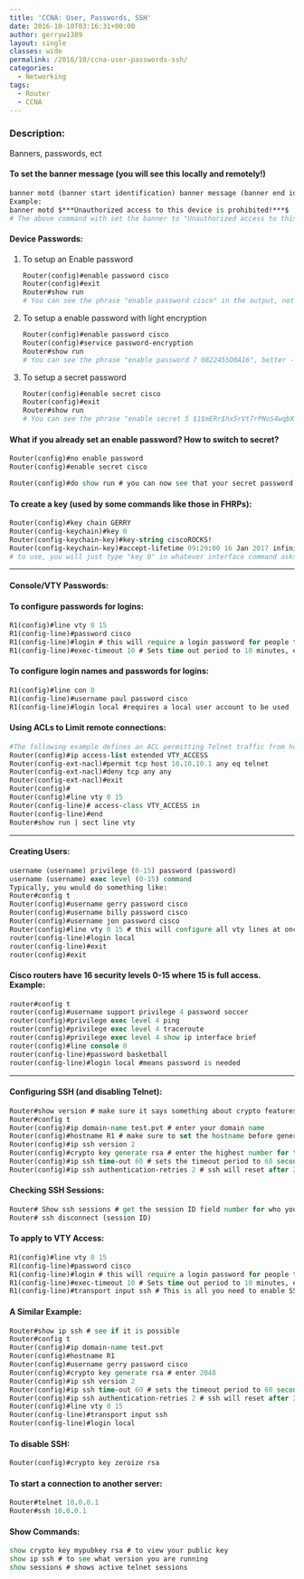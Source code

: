 ```yaml
---
title: 'CCNA: User, Passwords, SSH'
date: 2016-10-10T03:16:31+00:00
author: gerryw1389
layout: single
classes: wide
permalink: /2016/10/ccna-user-passwords-ssh/
categories:
  - Networking
tags:
  - Router
  - CCNA
---
```

<!--more-->

### Description:

Banners, passwords, ect

#### To set the banner message (you will see this locally and remotely!)

   ```tcl
   banner motd (banner start identification) banner message (banner end identification)
   Example:
   banner motd $***Unauthorized access to this device is prohibited!***$
   # The above command with set the banner to "Unauthorized access to this device is prohibited"
   ```

#### Device Passwords:

1. To setup an Enable password

   ```tcl
   Router(config)#enable password cisco
   Router(config)#exit
   Router#show run
   # You can see the phrase "enable password cisco" in the output, not good
   ```

2. To setup a enable password with light encryption

   ```tcl
   Router(config)#enable password cisco
   Router(config)#service password-encryption
   Router#show run
   # You can see the phrase "enable password 7 0822455D0A16", better - but still easy to break
   ```

3. To setup a secret password

   ```tcl
   Router(config)#enable secret cisco
   Router(config)#exit
   Router#show run
   # You can see the phrase "enable secret 5 $1$mERr$hx5rVt7rPNoS4wqbXKX7m0", best
   ```

#### What if you already set an enable password? How to switch to secret?

   ```tcl
   Router(config)#no enable password
   Router(config)#enable secret cisco

   Router(config)#do show run # you can now see that your secret password is encrypted
   ```

#### To create a key (used by some commands like those in FHRPs):

   ```tcl
   Router(config)#key chain GERRY
   Router(config-keychain)#key 0
   Router(config-keychain-key)#key-string ciscoROCKS!
   Router(config-keychain-key)#accept-lifetime 09:29:00 16 Jan 2017 infinite # this tells it to accept the key starting this day indefinitely. You would ideally set this to the current date.
   # to use, you will just type "key 0" in whatever interface command asks for it.
   ```

---

#### Console/VTY Passwords:

#### To configure passwords for logins:

   ```tcl
   R1(config)#line vty 0 15
   R1(config-line)#password cisco
   R1(config-line)#login # this will require a login password for people telnetting/ssh'ing into the router
   R1(config-line)#exec-timeout 10 # Sets time out period to 10 minutes, example exec-timeout 0 0 is commonly used to disable timouts for console, but 5 min for vty
   ```

#### To configure login names and passwords for logins:

   ```tcl
   R1(config)#line con 0
   R1(config-line)#username paul password cisco
   R1(config-line)#login local #requires a local user account to be used
   ```

#### Using ACLs to Limit remote connections:

   ```tcl
   #The following example defines an ACL permitting Telnet traffic from host 10.10.10.1, which will then be applied inbound to the VTY lines:
   Router(config)#ip access-list extended VTY_ACCESS
   Router(config-ext-nacl)#permit tcp host 10.10.10.1 any eq telnet
   Router(config-ext-nacl)#deny tcp any any
   Router(config-ext-nacl)#exit
   Router(config)#
   Router(config)#line vty 0 15
   Router(config-line)# access-class VTY_ACCESS in
   Router(config-line)#end
   Router#show run | sect line vty
   ```

---

#### Creating Users:

   ```tcl
   username (username) privilege (0-15) password (password)
   username (username) exec level (0-15) command
   Typically, you would do something like:
   Router#config t
   Router(config)#username gerry password cisco
   Router(config)#username billy password cisco
   Router(config)#username jon password cisco
   Router(config)#line vty 0 15 # this will configure all vty lines at once
   router(config-line)#login local
   router(config-line)#exit
   router(config)#exit
   ```

#### Cisco routers have 16 security levels 0-15 where 15 is full access. Example:

   ```tcl
   router#config t
   router(config)#username support privilege 4 password soccer
   router(config)#privilege exec level 4 ping
   router(config)#privilege exec level 4 traceroute
   router(config)#privilege exec level 4 show ip interface brief
   router(config)#line console 0
   router(config-line)#password basketball
   router(config-line)#login local #means password is needed
   ```

---

#### Configuring SSH (and disabling Telnet):

   ```tcl
   Router#show version # make sure it says something about crypto features
   Router#config t
   Router(config)#ip domain-name test.pvt # enter your domain name
   Router(config)#hostname R1 # make sure to set the hostname before generating the private key as it is based on the name of the router.
   Router(config)#ip ssh version 2
   Router(config)#crypto key generate rsa # enter the highest number for the modulus, it has to be above 1024 for ssh version 2. Enter this even if it suggests 512.
   Router(config)#ip ssh time-out 60 # sets the timeout period to 60 seconds
   Router(config)#ip ssh authentication-retries 2 # ssh will reset after 2 failed attempts.
   ```

#### Checking SSH Sessions:

   ```tcl
   Router# Show ssh sessions # get the session ID field number for who you want to disconnect.
   Router# ssh disconnect (session ID)
   ```

#### To apply to VTY Access:

   ```tcl
   R1(config)#line vty 0 15
   R1(config-line)#password cisco
   R1(config-line)#login # this will require a login password for people telnetting/ssh'ing into the router
   R1(config-line)#exec-timeout 10 # Sets time out period to 10 minutes, example exec-timeout 0 0 is commonly used to disable timouts for console, but 5 min for vty
   R1(config-line)#transport input ssh # This is all you need to enable SSH! If you type this, it only enables SSH and disables telnet. If you want both type "transport input ssh telnet" altogether.
   ```

#### A Similar Example:

   ```tcl
   Router#show ip ssh # see if it is possible
   Router#config t
   Router(config)#ip domain-name test.pvt
   Router(config)#hostname R1
   Router(config)#username gerry password cisco
   Router(config)#crypto key generate rsa # enter 2048
   Router(config)#ip ssh version 2
   Router(config)#ip ssh time-out 60 # sets the timeout period to 60 seconds
   Router(config)#ip ssh authentication-retries 2 # ssh will reset after 2 failed attempts.
   Router(config)#line vty 0 15
   Router(config-line)#transport input ssh
   Router(config-line)#login local
   ```

#### To disable SSH:

   ```tcl
   Router(config)#crypto key zeroize rsa
   ```

#### To start a connection to another server:

   ```tcl
   Router#telnet 10.0.0.1
   Router#ssh 10.0.0.1
   ```

#### Show Commands:

   ```tcl
   show crypto key mypubkey rsa # to view your public key
   show ip ssh # to see what version you are running
   show sessions # shows active telnet sessions
   ```

